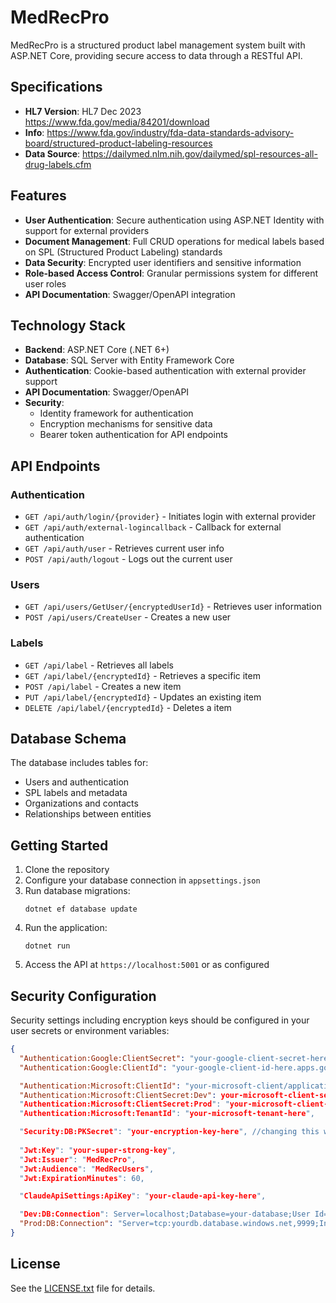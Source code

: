# MedRecPro

MedRecPro is a structured product label management system built with ASP.NET Core, providing secure access to data through a RESTful API.

## Specifications

- **HL7 Version**: HL7 Dec 2023 https://www.fda.gov/media/84201/download
- **Info**: https://www.fda.gov/industry/fda-data-standards-advisory-board/structured-product-labeling-resources
- **Data Source**: https://dailymed.nlm.nih.gov/dailymed/spl-resources-all-drug-labels.cfm

## Features

- **User Authentication**: Secure authentication using ASP.NET Identity with support for external providers
- **Document Management**: Full CRUD operations for medical labels based on SPL (Structured Product Labeling) standards
- **Data Security**: Encrypted user identifiers and sensitive information
- **Role-based Access Control**: Granular permissions system for different user roles
- **API Documentation**: Swagger/OpenAPI integration

## Technology Stack

- **Backend**: ASP.NET Core (.NET 6+)
- **Database**: SQL Server with Entity Framework Core
- **Authentication**: Cookie-based authentication with external provider support
- **API Documentation**: Swagger/OpenAPI
- **Security**: 
  - Identity framework for authentication
  - Encryption mechanisms for sensitive data
  - Bearer token authentication for API endpoints

## API Endpoints

### Authentication
- `GET /api/auth/login/{provider}` - Initiates login with external provider
- `GET /api/auth/external-logincallback` - Callback for external authentication
- `GET /api/auth/user` - Retrieves current user info
- `POST /api/auth/logout` - Logs out the current user

### Users
- `GET /api/users/GetUser/{encryptedUserId}` - Retrieves user information
- `POST /api/users/CreateUser` - Creates a new user

### Labels
- `GET /api/label` - Retrieves all labels
- `GET /api/label/{encryptedId}` - Retrieves a specific item
- `POST /api/label` - Creates a new item
- `PUT /api/label/{encryptedId}` - Updates an existing item
- `DELETE /api/label/{encryptedId}` - Deletes a item

## Database Schema

The database includes tables for:

- Users and authentication
- SPL labels and metadata
- Organizations and contacts
- Relationships between entities

## Getting Started

1. Clone the repository
2. Configure your database connection in `appsettings.json`
3. Run database migrations:
   ```
   dotnet ef database update
   ```
4. Run the application:
   ```
   dotnet run
   ```
5. Access the API at `https://localhost:5001` or as configured

## Security Configuration

Security settings including encryption keys should be configured in your user secrets or environment variables:

```json
{
  "Authentication:Google:ClientSecret": "your-google-client-secret-here",
  "Authentication:Google:ClientId": "your-google-client-id-here.apps.googleusercontent.com",

  "Authentication:Microsoft:ClientId": "your-microsoft-client/application-id-here",
  "Authentication:Microsoft:ClientSecret:Dev": your-microsoft-client-secret-here",
  "Authentication:Microsoft:ClientSecret:Prod": "your-microsoft-client-secret-here",
  "Authentication:Microsoft:TenantId": "your-microsoft-tenant-here",

  "Security:DB:PKSecret": "your-encryption-key-here", //changing this will break urls/favorites/bookmarks/links user's have created
 
  "Jwt:Key": "your-super-strong-key",
  "Jwt:Issuer": "MedRecPro",
  "Jwt:Audience": "MedRecUsers",
  "Jwt:ExpirationMinutes": 60,

  "ClaudeApiSettings:ApiKey": "your-claude-api-key-here",

  "Dev:DB:Connection": Server=localhost;Database=your-database;User Id=your-user;Password=your-password-here;",
  "Prod:DB:Connection": "Server=tcp:yourdb.database.windows.net,9999;Initial Catalog=yourdb;Persist Security Info=False;User ID=your-admin;Password=your-password;MultipleActiveResultSets=False;Encrypt=True;TrustServerCertificate=False;Connection Timeout=30;"
}
```

## License

See the [LICENSE.txt](LICENSE.txt) file for details.
